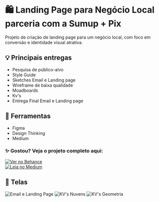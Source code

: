 # 🛍️ Landing Page para Negócio Local parceria com a Sumup + Pix

Projeto de criação de landing page para um negócio local, com foco em conversão e identidade visual atrativa.

## 💡 Principais entregas
- Pesquisa de público-alvo
- Style Guide
- Sketches Email e Landing page
- Wireframe de baixa qualidade
- Moadboards
- Kv's
- Entrega Final Email e Landing page

## 🧩 Ferramentas
- Figma
- Design Thinking
- Medium

### ✨ Gostou? Veja o projeto completo aqui:

[![Ver no Behance](https://img.shields.io/badge/Ver%20no%20Behance-1769FF?style=for-the-badge&logo=behance&logoColor=white)](https://www.behance.net/gallery/224994273/E-mail-Marketing-Landing-Page-com-conceito-criativo)  
[![Leia no Medium](https://img.shields.io/badge/Leia%20no%20Medium-000000?style=for-the-badge&logo=medium&logoColor=white)](https://medium.com/@talessaamayaraah15/criação-de-e-mail-marketing-e-landing-page-com-sumup-pix-3722693af863)


## 📸 Telas
![Email e Landing Page](https://github.com/user-attachments/assets/47511d39-39cc-4200-a475-8bd66658c6a2)
![KV's Nuvens](https://github.com/user-attachments/assets/b5adb4d0-c837-4674-b5f2-64f939aa32aa)
![KV's Geometria](https://github.com/user-attachments/assets/89f41d9d-2d45-4436-964d-324548684819)


